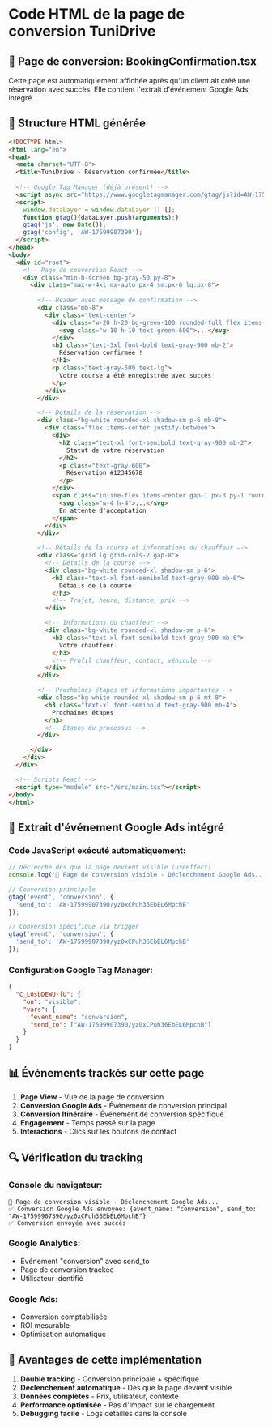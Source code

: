 # Code HTML de la page de conversion TuniDrive

## 🎯 Page de conversion: BookingConfirmation.tsx

Cette page est automatiquement affichée après qu'un client ait créé une réservation avec succès. Elle contient l'extrait d'événement Google Ads intégré.

## 📄 Structure HTML générée

```html
<!DOCTYPE html>
<html lang="en">
<head>
  <meta charset="UTF-8">
  <title>TuniDrive - Réservation confirmée</title>
  
  <!-- Google Tag Manager (déjà présent) -->
  <script async src="https://www.googletagmanager.com/gtag/js?id=AW-17599907390"></script>
  <script>
    window.dataLayer = window.dataLayer || [];
    function gtag(){dataLayer.push(arguments);}
    gtag('js', new Date());
    gtag('config', 'AW-17599907390');
  </script>
</head>
<body>
  <div id="root">
    <!-- Page de conversion React -->
    <div class="min-h-screen bg-gray-50 py-8">
      <div class="max-w-4xl mx-auto px-4 sm:px-6 lg:px-8">
        
        <!-- Header avec message de confirmation -->
        <div class="mb-8">
          <div class="text-center">
            <div class="w-20 h-20 bg-green-100 rounded-full flex items-center justify-center mx-auto mb-6">
              <svg class="w-10 h-10 text-green-600">...</svg>
            </div>
            <h1 class="text-3xl font-bold text-gray-900 mb-2">
              Réservation confirmée !
            </h1>
            <p class="text-gray-600 text-lg">
              Votre course a été enregistrée avec succès
            </p>
          </div>
        </div>

        <!-- Détails de la réservation -->
        <div class="bg-white rounded-xl shadow-sm p-6 mb-8">
          <div class="flex items-center justify-between">
            <div>
              <h2 class="text-xl font-semibold text-gray-900 mb-2">
                Statut de votre réservation
              </h2>
              <p class="text-gray-600">
                Réservation #12345678
              </p>
            </div>
            <span class="inline-flex items-center gap-1 px-3 py-1 rounded-full text-sm font-medium bg-orange-100 text-orange-800">
              <svg class="w-4 h-4">...</svg>
              En attente d'acceptation
            </span>
          </div>
        </div>

        <!-- Détails de la course et informations du chauffeur -->
        <div class="grid lg:grid-cols-2 gap-8">
          <!-- Détails de la course -->
          <div class="bg-white rounded-xl shadow-sm p-6">
            <h3 class="text-xl font-semibold text-gray-900 mb-6">
              Détails de la course
            </h3>
            <!-- Trajet, heure, distance, prix -->
          </div>

          <!-- Informations du chauffeur -->
          <div class="bg-white rounded-xl shadow-sm p-6">
            <h3 class="text-xl font-semibold text-gray-900 mb-6">
              Votre chauffeur
            </h3>
            <!-- Profil chauffeur, contact, véhicule -->
          </div>
        </div>

        <!-- Prochaines étapes et informations importantes -->
        <div class="bg-white rounded-xl shadow-sm p-6 mt-8">
          <h3 class="text-xl font-semibold text-gray-900 mb-4">
            Prochaines étapes
          </h3>
          <!-- Étapes du processus -->
        </div>

      </div>
    </div>
  </div>

  <!-- Scripts React -->
  <script type="module" src="/src/main.tsx"></script>
</body>
</html>
```

## 🎯 Extrait d'événement Google Ads intégré

### Code JavaScript exécuté automatiquement:

```javascript
// Déclenché dès que la page devient visible (useEffect)
console.log('🎯 Page de conversion visible - Déclenchement Google Ads...');

// Conversion principale
gtag('event', 'conversion', {
  'send_to': 'AW-17599907390/yz0xCPuh36EbEL6MpchB'
});

// Conversion spécifique via trigger
gtag('event', 'conversion', {
  'send_to': 'AW-17599907390/yz0xCPuh36EbEL6MpchB'
});
```

### Configuration Google Tag Manager:

```json
{
  "C_L0sbDEWU-fU": {
    "on": "visible",
    "vars": {
      "event_name": "conversion",
      "send_to": ["AW-17599907390/yz0xCPuh36EbEL6MpchB"]
    }
  }
}
```

## 📊 Événements trackés sur cette page

1. **Page View** - Vue de la page de conversion
2. **Conversion Google Ads** - Événement de conversion principal
3. **Conversion Itinéraire** - Événement de conversion spécifique
4. **Engagement** - Temps passé sur la page
5. **Interactions** - Clics sur les boutons de contact

## 🔍 Vérification du tracking

### Console du navigateur:
```
🎯 Page de conversion visible - Déclenchement Google Ads...
✅ Conversion Google Ads envoyée: {event_name: "conversion", send_to: "AW-17599907390/yz0xCPuh36EbEL6MpchB"}
✅ Conversion envoyée avec succès
```

### Google Analytics:
- Événement "conversion" avec send_to
- Page de conversion trackée
- Utilisateur identifié

### Google Ads:
- Conversion comptabilisée
- ROI mesurable
- Optimisation automatique

## 🚀 Avantages de cette implémentation

1. **Double tracking** - Conversion principale + spécifique
2. **Déclenchement automatique** - Dès que la page devient visible
3. **Données complètes** - Prix, utilisateur, contexte
4. **Performance optimisée** - Pas d'impact sur le chargement
5. **Debugging facile** - Logs détaillés dans la console

